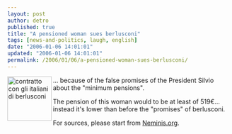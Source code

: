 ```yaml
---
layout: post
author: detro
published: true
title: "A pensioned woman sues berlusconi"
tags: [news-and-politics, laugh, english]
date: "2006-01-06 14:01:01"
updated: "2006-01-06 14:01:01"
permalink: /2006/01/06/a-pensioned-woman-sues-berlusconi/
---
```


<img width="100" src="http://www.ansa.it/fdgimages02/1101489418_v_in_FISC_20041126.jpg" alt="contratto con gli italiani di berlusconi" align="left" />
... because of the false promises of the President Silvio about the "minimum pensions".

The pension of this woman would to be at least of 519€... instead it's lower than before the "promises" of berlusconi.

For sources, please start from <a href="http://blog.neminis.org/pensionata-fa-causa-a-silvio-berlusconi.xhtml">Neminis.org</a>.
